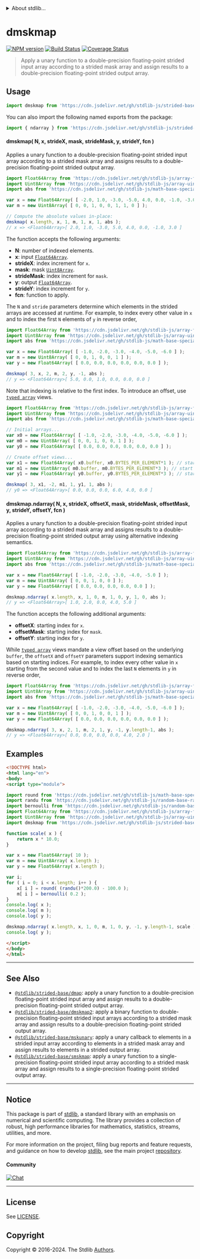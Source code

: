 <!--

@license Apache-2.0

Copyright (c) 2020 The Stdlib Authors.

Licensed under the Apache License, Version 2.0 (the "License");
you may not use this file except in compliance with the License.
You may obtain a copy of the License at

   http://www.apache.org/licenses/LICENSE-2.0

Unless required by applicable law or agreed to in writing, software
distributed under the License is distributed on an "AS IS" BASIS,
WITHOUT WARRANTIES OR CONDITIONS OF ANY KIND, either express or implied.
See the License for the specific language governing permissions and
limitations under the License.

-->

<!-- lint disable maximum-heading-length -->


<details>
  <summary>
    About stdlib...
  </summary>
  <p>We believe in a future in which the web is a preferred environment for numerical computation. To help realize this future, we've built stdlib. stdlib is a standard library, with an emphasis on numerical and scientific computation, written in JavaScript (and C) for execution in browsers and in Node.js.</p>
  <p>The library is fully decomposable, being architected in such a way that you can swap out and mix and match APIs and functionality to cater to your exact preferences and use cases.</p>
  <p>When you use stdlib, you can be absolutely certain that you are using the most thorough, rigorous, well-written, studied, documented, tested, measured, and high-quality code out there.</p>
  <p>To join us in bringing numerical computing to the web, get started by checking us out on <a href="https://github.com/stdlib-js/stdlib">GitHub</a>, and please consider <a href="https://opencollective.com/stdlib">financially supporting stdlib</a>. We greatly appreciate your continued support!</p>
</details>

# dmskmap

[![NPM version][npm-image]][npm-url] [![Build Status][test-image]][test-url] [![Coverage Status][coverage-image]][coverage-url] <!-- [![dependencies][dependencies-image]][dependencies-url] -->

> Apply a unary function to a double-precision floating-point strided input array according to a strided mask array and assign results to a double-precision floating-point strided output array.

<section class="intro">

</section>

<!-- /.intro -->



<section class="usage">

## Usage

```javascript
import dmskmap from 'https://cdn.jsdelivr.net/gh/stdlib-js/strided-base-dmskmap@esm/index.mjs';
```

You can also import the following named exports from the package:

```javascript
import { ndarray } from 'https://cdn.jsdelivr.net/gh/stdlib-js/strided-base-dmskmap@esm/index.mjs';
```

#### dmskmap( N, x, strideX, mask, strideMask, y, strideY, fcn )

Applies a unary function to a double-precision floating-point strided input array according to a strided mask array and assigns results to a double-precision floating-point strided output array.

```javascript
import Float64Array from 'https://cdn.jsdelivr.net/gh/stdlib-js/array-float64@esm/index.mjs';
import Uint8Array from 'https://cdn.jsdelivr.net/gh/stdlib-js/array-uint8@esm/index.mjs';
import abs from 'https://cdn.jsdelivr.net/gh/stdlib-js/math-base-special-abs@esm/index.mjs';

var x = new Float64Array( [ -2.0, 1.0, -3.0, -5.0, 4.0, 0.0, -1.0, -3.0 ] );
var m = new Uint8Array( [ 0, 0, 1, 0, 0, 1, 1, 0 ] );

// Compute the absolute values in-place:
dmskmap( x.length, x, 1, m, 1, x, 1, abs );
// x => <Float64Array>[ 2.0, 1.0, -3.0, 5.0, 4.0, 0.0, -1.0, 3.0 ]
```

The function accepts the following arguments:

-   **N**: number of indexed elements.
-   **x**: input [`Float64Array`][@stdlib/array/float64].
-   **strideX**: index increment for `x`.
-   **mask**: mask [`Uint8Array`][@stdlib/array/uint8].
-   **strideMask**: index increment for `mask`.
-   **y**: output [`Float64Array`][@stdlib/array/float64].
-   **strideY**: index increment for `y`.
-   **fcn**: function to apply.

The `N` and `stride` parameters determine which elements in the strided arrays are accessed at runtime. For example, to index every other value in `x` and to index the first `N` elements of `y` in reverse order,

```javascript
import Float64Array from 'https://cdn.jsdelivr.net/gh/stdlib-js/array-float64@esm/index.mjs';
import Uint8Array from 'https://cdn.jsdelivr.net/gh/stdlib-js/array-uint8@esm/index.mjs';
import abs from 'https://cdn.jsdelivr.net/gh/stdlib-js/math-base-special-abs@esm/index.mjs';

var x = new Float64Array( [ -1.0, -2.0, -3.0, -4.0, -5.0, -6.0 ] );
var m = new Uint8Array( [ 0, 0, 1, 0, 0, 1 ] );
var y = new Float64Array( [ 0.0, 0.0, 0.0, 0.0, 0.0, 0.0 ] );

dmskmap( 3, x, 2, m, 2, y, -1, abs );
// y => <Float64Array>[ 5.0, 0.0, 1.0, 0.0, 0.0, 0.0 ]
```

Note that indexing is relative to the first index. To introduce an offset, use [`typed array`][@stdlib/array/float64] views.

```javascript
import Float64Array from 'https://cdn.jsdelivr.net/gh/stdlib-js/array-float64@esm/index.mjs';
import Uint8Array from 'https://cdn.jsdelivr.net/gh/stdlib-js/array-uint8@esm/index.mjs';
import abs from 'https://cdn.jsdelivr.net/gh/stdlib-js/math-base-special-abs@esm/index.mjs';

// Initial arrays...
var x0 = new Float64Array( [ -1.0, -2.0, -3.0, -4.0, -5.0, -6.0 ] );
var m0 = new Uint8Array( [ 0, 0, 1, 0, 0, 1 ] );
var y0 = new Float64Array( [ 0.0, 0.0, 0.0, 0.0, 0.0, 0.0 ] );

// Create offset views...
var x1 = new Float64Array( x0.buffer, x0.BYTES_PER_ELEMENT*1 ); // start at 2nd element
var m1 = new Uint8Array( m0.buffer, m0.BYTES_PER_ELEMENT*3 ); // start at 4th element
var y1 = new Float64Array( y0.buffer, y0.BYTES_PER_ELEMENT*3 ); // start at 4th element

dmskmap( 3, x1, -2, m1, 1, y1, 1, abs );
// y0 => <Float64Array>[ 0.0, 0.0, 0.0, 6.0, 4.0, 0.0 ]
```

#### dmskmap.ndarray( N, x, strideX, offsetX, mask, strideMask, offsetMask, y, strideY, offsetY, fcn )

Applies a unary function to a double-precision floating-point strided input array according to a strided mask array and assigns results to a double-precision floating-point strided output array using alternative indexing semantics.

```javascript
import Float64Array from 'https://cdn.jsdelivr.net/gh/stdlib-js/array-float64@esm/index.mjs';
import Uint8Array from 'https://cdn.jsdelivr.net/gh/stdlib-js/array-uint8@esm/index.mjs';
import abs from 'https://cdn.jsdelivr.net/gh/stdlib-js/math-base-special-abs@esm/index.mjs';

var x = new Float64Array( [ -1.0, -2.0, -3.0, -4.0, -5.0 ] );
var m = new Uint8Array( [ 0, 0, 1, 0, 0 ] );
var y = new Float64Array( [ 0.0, 0.0, 0.0, 0.0, 0.0 ] );

dmskmap.ndarray( x.length, x, 1, 0, m, 1, 0, y, 1, 0, abs );
// y => <Float64Array>[ 1.0, 2.0, 0.0, 4.0, 5.0 ]
```

The function accepts the following additional arguments:

-   **offsetX**: starting index for `x`.
-   **offsetMask**: starting index for `mask`.
-   **offsetY**: starting index for `y`.

While [`typed array`][@stdlib/array/float64] views mandate a view offset based on the underlying `buffer`, the `offsetX` and `offsetY` parameters support indexing semantics based on starting indices. For example, to index every other value in `x` starting from the second value and to index the last `N` elements in `y` in reverse order,

```javascript
import Float64Array from 'https://cdn.jsdelivr.net/gh/stdlib-js/array-float64@esm/index.mjs';
import Uint8Array from 'https://cdn.jsdelivr.net/gh/stdlib-js/array-uint8@esm/index.mjs';
import abs from 'https://cdn.jsdelivr.net/gh/stdlib-js/math-base-special-abs@esm/index.mjs';

var x = new Float64Array( [ -1.0, -2.0, -3.0, -4.0, -5.0, -6.0 ] );
var m = new Uint8Array( [ 0, 0, 1, 0, 0, 1 ] );
var y = new Float64Array( [ 0.0, 0.0, 0.0, 0.0, 0.0, 0.0 ] );

dmskmap.ndarray( 3, x, 2, 1, m, 2, 1, y, -1, y.length-1, abs );
// y => <Float64Array>[ 0.0, 0.0, 0.0, 0.0, 4.0, 2.0 ]
```

</section>

<!-- /.usage -->

<section class="notes">

</section>

<!-- /.notes -->

<section class="examples">

## Examples

<!-- eslint no-undef: "error" -->

```html
<!DOCTYPE html>
<html lang="en">
<body>
<script type="module">

import round from 'https://cdn.jsdelivr.net/gh/stdlib-js/math-base-special-round@esm/index.mjs';
import randu from 'https://cdn.jsdelivr.net/gh/stdlib-js/random-base-randu@esm/index.mjs';
import bernoulli from 'https://cdn.jsdelivr.net/gh/stdlib-js/random-base-bernoulli@esm/index.mjs';
import Float64Array from 'https://cdn.jsdelivr.net/gh/stdlib-js/array-float64@esm/index.mjs';
import Uint8Array from 'https://cdn.jsdelivr.net/gh/stdlib-js/array-uint8@esm/index.mjs';
import dmskmap from 'https://cdn.jsdelivr.net/gh/stdlib-js/strided-base-dmskmap@esm/index.mjs';

function scale( x ) {
    return x * 10.0;
}

var x = new Float64Array( 10 );
var m = new Uint8Array( x.length );
var y = new Float64Array( x.length );

var i;
for ( i = 0; i < x.length; i++ ) {
    x[ i ] = round( (randu()*200.0) - 100.0 );
    m[ i ] = bernoulli( 0.2 );
}
console.log( x );
console.log( m );
console.log( y );

dmskmap.ndarray( x.length, x, 1, 0, m, 1, 0, y, -1, y.length-1, scale );
console.log( y );

</script>
</body>
</html>
```

</section>

<!-- /.examples -->

<!-- C interface documentation. -->



<!-- Section for related `stdlib` packages. Do not manually edit this section, as it is automatically populated. -->

<section class="related">

* * *

## See Also

-   <span class="package-name">[`@stdlib/strided-base/dmap`][@stdlib/strided/base/dmap]</span><span class="delimiter">: </span><span class="description">apply a unary function to a double-precision floating-point strided input array and assign results to a double-precision floating-point strided output array.</span>
-   <span class="package-name">[`@stdlib/strided-base/dmskmap2`][@stdlib/strided/base/dmskmap2]</span><span class="delimiter">: </span><span class="description">apply a binary function to double-precision floating-point strided input arrays according to a strided mask array and assign results to a double-precision floating-point strided output array.</span>
-   <span class="package-name">[`@stdlib/strided-base/mskunary`][@stdlib/strided/base/mskunary]</span><span class="delimiter">: </span><span class="description">apply a unary callback to elements in a strided input array according to elements in a strided mask array and assign results to elements in a strided output array.</span>
-   <span class="package-name">[`@stdlib/strided-base/smskmap`][@stdlib/strided/base/smskmap]</span><span class="delimiter">: </span><span class="description">apply a unary function to a single-precision floating-point strided input array according to a strided mask array and assign results to a single-precision floating-point strided output array.</span>

</section>

<!-- /.related -->

<!-- Section for all links. Make sure to keep an empty line after the `section` element and another before the `/section` close. -->


<section class="main-repo" >

* * *

## Notice

This package is part of [stdlib][stdlib], a standard library with an emphasis on numerical and scientific computing. The library provides a collection of robust, high performance libraries for mathematics, statistics, streams, utilities, and more.

For more information on the project, filing bug reports and feature requests, and guidance on how to develop [stdlib][stdlib], see the main project [repository][stdlib].

#### Community

[![Chat][chat-image]][chat-url]

---

## License

See [LICENSE][stdlib-license].


## Copyright

Copyright &copy; 2016-2024. The Stdlib [Authors][stdlib-authors].

</section>

<!-- /.stdlib -->

<!-- Section for all links. Make sure to keep an empty line after the `section` element and another before the `/section` close. -->

<section class="links">

[npm-image]: http://img.shields.io/npm/v/@stdlib/strided-base-dmskmap.svg
[npm-url]: https://npmjs.org/package/@stdlib/strided-base-dmskmap

[test-image]: https://github.com/stdlib-js/strided-base-dmskmap/actions/workflows/test.yml/badge.svg?branch=main
[test-url]: https://github.com/stdlib-js/strided-base-dmskmap/actions/workflows/test.yml?query=branch:main

[coverage-image]: https://img.shields.io/codecov/c/github/stdlib-js/strided-base-dmskmap/main.svg
[coverage-url]: https://codecov.io/github/stdlib-js/strided-base-dmskmap?branch=main

<!--

[dependencies-image]: https://img.shields.io/david/stdlib-js/strided-base-dmskmap.svg
[dependencies-url]: https://david-dm.org/stdlib-js/strided-base-dmskmap/main

-->

[chat-image]: https://img.shields.io/gitter/room/stdlib-js/stdlib.svg
[chat-url]: https://app.gitter.im/#/room/#stdlib-js_stdlib:gitter.im

[stdlib]: https://github.com/stdlib-js/stdlib

[stdlib-authors]: https://github.com/stdlib-js/stdlib/graphs/contributors

[umd]: https://github.com/umdjs/umd
[es-module]: https://developer.mozilla.org/en-US/docs/Web/JavaScript/Guide/Modules

[deno-url]: https://github.com/stdlib-js/strided-base-dmskmap/tree/deno
[umd-url]: https://github.com/stdlib-js/strided-base-dmskmap/tree/umd
[esm-url]: https://github.com/stdlib-js/strided-base-dmskmap/tree/esm
[branches-url]: https://github.com/stdlib-js/strided-base-dmskmap/blob/main/branches.md

[stdlib-license]: https://raw.githubusercontent.com/stdlib-js/strided-base-dmskmap/main/LICENSE

[@stdlib/array/float64]: https://github.com/stdlib-js/array-float64/tree/esm

[@stdlib/array/uint8]: https://github.com/stdlib-js/array-uint8/tree/esm

<!-- <related-links> -->

[@stdlib/strided/base/dmap]: https://github.com/stdlib-js/strided-base-dmap/tree/esm

[@stdlib/strided/base/dmskmap2]: https://github.com/stdlib-js/strided-base-dmskmap2/tree/esm

[@stdlib/strided/base/mskunary]: https://github.com/stdlib-js/strided-base-mskunary/tree/esm

[@stdlib/strided/base/smskmap]: https://github.com/stdlib-js/strided-base-smskmap/tree/esm

<!-- </related-links> -->

</section>

<!-- /.links -->
